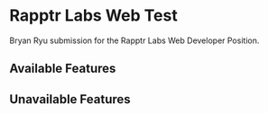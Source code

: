# Rapptr Labs Web Test 

Bryan Ryu submission for the Rapptr Labs Web Developer Position. 

## Available Features



## Unavailable Features 


